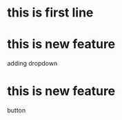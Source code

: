 # this is first line


# this is new feature
<p> adding dropdown </p>

# this is new feature 
<p>button</p>

